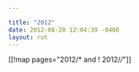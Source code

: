 ```yaml
---

title: "2012"
date: 2012-08-28 12:04:39 -0400
layout: rut
---
```


[[!map pages="2012/* and ! 2012/*/*"]]
